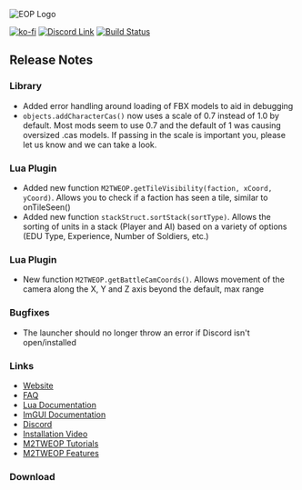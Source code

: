 ![EOP Logo](https://i.imgur.com/jqzoYoQ.png)

[![ko-fi](https://ko-fi.com/img/githubbutton_sm.svg)](https://ko-fi.com/D1D4DZTHG)
[![Discord Link](https://img.shields.io/discord/713369537948549191?color=red&label=Discord&style=for-the-badge)](https://discord.gg/Epqjm8u2WK)
[![Build Status](https://img.shields.io/github/v/release/youneuoy/M2TWEOP-library?label=Download&style=for-the-badge)](#download)

## **Release Notes**

<!-- ### **Launcher** -->

### **Library**
- Added error handling around loading of FBX models to aid in debugging
- `objects.addCharacterCas()` now uses a scale of 0.7 instead of 1.0 by default. Most mods seem to use 0.7 and the default of 1 was causing oversized .cas models. If passing in the scale is important you, please let us know and we can take a look.

### **Lua Plugin**
- Added new function `M2TWEOP.getTileVisibility(faction, xCoord, yCoord)`. Allows you to check if a faction has seen a tile, similar to onTileSeen()
- Added new function `stackStruct.sortStack(sortType)`. Allows the sorting of units in a stack (Player and AI) based on a variety of options (EDU Type, Experience, Number of Soldiers, etc.)

### **Lua Plugin**
- New function `M2TWEOP.getBattleCamCoords()`. Allows movement of the camera along the X, Y and Z axis beyond the default, max range

<!-- ### **ImGUI** -->

<!-- ### **Documentation** -->

### **Bugfixes**
- The launcher should no longer throw an error if Discord isn't open/installed

### **Links**

- [Website](https://youneuoy.github.io/M2TWEOP-library/)
- [FAQ](https://youneuoy.github.io/M2TWEOP-library/faq.html)
- [Lua Documentation](https://youneuoy.github.io/M2TWEOP-library/_static/LuaLib/index.html)
- [ImGUI Documentation](https://youneuoy.github.io/M2TWEOP-library/_static/LuaLib/extra/readme_imgui.md.html)
- [Discord](https://discord.gg/Epqjm8u2WK)
- [Installation Video](https://youtu.be/caOiB0NaGGI?t=67)
- [M2TWEOP Tutorials](https://www.youtube.com/playlist?list=PLi6V3nVH22N7ZfjfOuivGKHnNRAlBaTQd)
- [M2TWEOP Features](https://www.youtube.com/playlist?list=PLi6V3nVH22N6R7IGupVDwfyiPm6-d6rlU)

### **Download**

<a id="download"></a>
